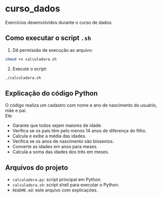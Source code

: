 # curso_dados

Exercícios desenvolvidos durante o curso de dados.

## Como executar o script `.sh`

1. Dê permissão de execução ao arquivo:
```bash
chmod +x calculadora.sh
```
2. Execute o script:
```bash
./calculadora.sh
```

## Explicação do código Python

O código realiza um cadastro com nome e ano de nascimento do usuário, mãe e pai.  
Ele:
- Garante que todos sejam maiores de idade.
- Verifica se os pais têm pelo menos 14 anos de diferença do filho.
- Calcula e exibe a média das idades.
- Verifica se os anos de nascimento são bissextos.
- Converte as idades em anos para meses.
- Calcula a soma das idades dos três em meses.

## Arquivos do projeto

- `calculadora.py`: script principal em Python.  
- `calculadora.sh`: script shell para executar o Python.  
- `README.md`: este arquivo com explicações.
